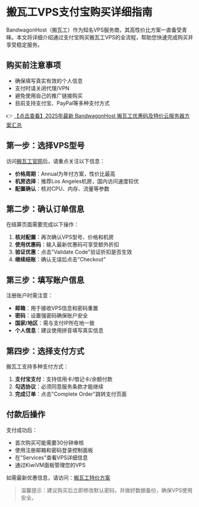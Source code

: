 # 搬瓦工VPS支付宝购买详细指南

BandwagonHost（搬瓦工）作为知名VPS服务商，其高性价比方案一直备受青睐。本文将详细介绍通过支付宝购买搬瓦工VPS的全流程，帮助您快速完成购买并享受稳定服务。

## 购买前注意事项
- 确保填写真实有效的个人信息
- 支付时请关闭代理/VPN
- 避免使用自己的推广链接购买
- 目前支持支付宝、PayPal等多种支付方式

👉 [【点击查看】2025年最新 BandwagonHost 搬瓦工优惠码及特价云服务器方案汇总](https://bit.ly/banwagon)

## 第一步：选择VPS型号
访问[搬瓦工官网](https://bit.ly/banwagon)后，请重点关注以下信息：

- **价格周期**：Annual为年付方案，性价比最高
- **机房选择**：推荐Los Angeles机房，国内访问速度较优
- **配置确认**：核对CPU、内存、流量等参数

## 第二步：确认订单信息
在结算页面需要完成以下操作：

1. **核对配置**：再次确认VPS型号、价格和机房
2. **使用优惠码**：输入最新优惠码可享受额外折扣
3. **验证优惠**：点击"Validate Code"验证折扣是否生效
4. **继续结账**：确认无误后点击"Checkout"

## 第三步：填写账户信息
注册账户时需注意：

- **邮箱**：用于接收VPS信息和密码重置
- **密码**：设置强密码确保账户安全
- **国家/地区**：需与支付IP所在地一致
- **个人信息**：建议使用拼音填写真实信息

## 第四步：选择支付方式
搬瓦工支持多种支付方式：

1. **支付宝支付**：支持信用卡/借记卡/余额付款
2. **勾选协议**：必须同意服务条款才能继续
3. **完成订单**：点击"Complete Order"跳转支付页面

## 付款后操作
支付成功后：

- 首次购买可能需要30分钟审核
- 使用注册邮箱和密码登录控制面板
- 在"Services"查看VPS详细信息
- 通过KiwiVM面板管理您的VPS

如需最新优惠信息，请访问：[搬瓦工特价方案](https://bit.ly/banwagon)

> 温馨提示：建议购买后立即修改默认密码，并做好数据备份，确保VPS使用安全。